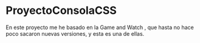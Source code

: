 # ProyectoConsolaCSS
En este proyecto me he basado en la Game and Watch , que hasta no hace poco sacaron nuevas versiones, y esta es una de ellas.